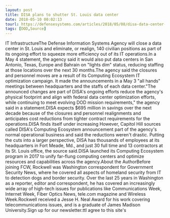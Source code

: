 ```yaml
---
layout: post
title: DISA plans to shutter St. Louis data center
date: 2018-05-10 00:02:13
tourl: https://defensesystems.com/articles/2018/05/08/disa-data-center-closed.aspx
tags: [DOD,Source]
---
```

IT InfrastructureThe Defense Information Systems Agency will close a data center in St. Louis and eliminate, or realign, 140 civilian positions as part of its ongoing effort to squeeze more efficiency out of its IT operations.In a May 4 statement, the agency said it would also put data centers in San Antonio, Texas, Europe and Bahrain on "lights dim" status, reducing staffing at those locations over the next 30 months.The agency said the closures and personnel moves are a result of its Computing Ecosystem IT optimization campaign. It made the announcements in a May 3 "all hands" meetings between headquarters and the staffs of each data center."The announced changes are part of DISA's ongoing efforts reduce the agency's physical footprint and align with federal data center optimization efforts, while continuing to meet evolving DOD mission requirements," the agency said in a statement.DISA expects $695 million in savings over the next decade because of the closures and personnel realignments and anticipates cost reductions from tighter contract requirements for the operations.DISA finds itself under increasing However, Capitol Hill sources called DISA's Computing Ecosystem announcement part of the agency's normal operational business and said the reductions weren't drastic. Putting the cuts into a larger perspective, DISA has thousands of employees at its headquarters in Fort Meade, Md., and just 30 full time and 13 contractors at its St. Louis office, the source said.DISA launched its Computing Ecosystem program in 2017 to unify far-flung computing centers and optimize resources and capabilities across the agency.About the AuthorBefore joining FCW, Rockwell was Washington correspondent for Government Security News, where he covered all aspects of homeland security from IT to detection dogs and border security. Over the last 25 years in Washington as a reporter, editor and correspondent, he has covered an increasingly wide array of high-tech issues for publications like Communications Week, Internet Week, Fiber Optics News, tele.com magazine and Wireless Week.Rockwell received a Jesse H. Neal Award for his work covering telecommunications issues, and is a graduate of James Madison University.Sign up for our newsletter.ttI agree to this site's 